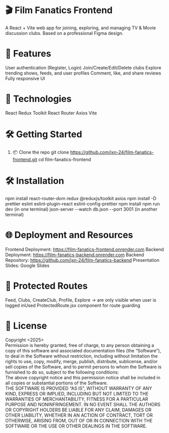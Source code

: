 # 🎬 Film Fanatics Frontend
A React + Vite web app for joining, exploring, and managing TV & Movie discussion clubs. Based on a professional Figma design.


# 🚀 Features

User authentication (Register, Login)
Join/Create/Edit/Delete clubs
Explore trending shows, feeds, and user profiles
Comment, like, and share reviews
Fully responsive UI

# 🔧 Technologies

React
Redux Toolkit
React Router
Axios
Vite

# 🛠️ Getting Started
1. 📦 Clone the repo
git clone https://github.com/jxn-24/film-fanatics-frontend.git
cd film-fanatics-frontend

# 🛠️ Installation
npm install react-router-dom redux @reduxjs/toolkit axios
npm install -D prettier eslint eslint-plugin-react eslint-config-prettier
npm install 
npm run dev (in one terminal)
json-server --watch db.json --port 3001 (in another terminal)

# 🌐 Deployment and Resources

Frontend Deployment: https://film-fanatics-frontend.onrender.com
Backend Deployment: https://film-fanatics-backend.onrender.com
Backend Repository: https://github.com/jxn-24/film-fanatics-backend
Presentation Slides: Google Slides


# 🔐 Protected Routes
Feed, Clubs, CreateClub, Profile, Explore → are only visible when user is logged inUsed ProtectedRoute.jsx component for route guarding


# 🧾 License
Copyright <2025>   
Permission is hereby granted, free of charge, to any person obtaining a copy of this software and associated documentation files (the “Software”), to deal in the Software without restriction, including without limitation the rights to use, copy, modify, merge, publish, distribute, sublicense, and/or sell copies of the Software, and to permit persons to whom the Software is furnished to do so, subject to the following conditions:  
The above copyright notice and this permission notice shall be included in all copies or substantial portions of the Software.  
THE SOFTWARE IS PROVIDED “AS IS”, WITHOUT WARRANTY OF ANY KIND, EXPRESS OR IMPLIED, INCLUDING BUT NOT LIMITED TO THE WARRANTIES OF MERCHANTABILITY, FITNESS FOR A PARTICULAR PURPOSE AND NONINFRINGEMENT. IN NO EVENT SHALL THE AUTHORS OR COPYRIGHT HOLDERS BE LIABLE FOR ANY CLAIM, DAMAGES OR OTHER LIABILITY, WHETHER IN AN ACTION OF CONTRACT, TORT OR OTHERWISE, ARISING FROM, OUT OF OR IN CONNECTION WITH THE SOFTWARE OR THE USE OR OTHER DEALINGS IN THE SOFTWARE.